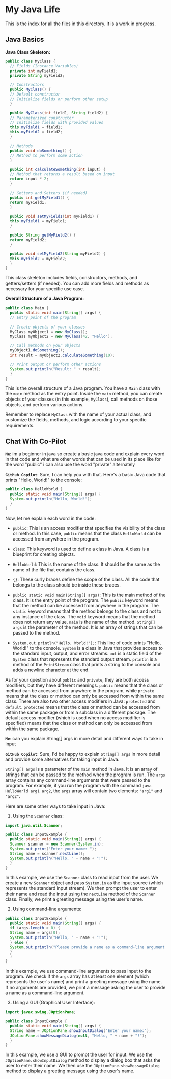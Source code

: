 # My Java Life

This is the index for all the files in this directory. It is a work in progress.

## Java Basics

**Java Class Skeleton:**

```java
public class MyClass {
  // Fields (Instance Variables)
  private int myField1;
  private String myField2;

  // Constructors
  public MyClass() {
  // Default constructor
  // Initialize fields or perform other setup
  }

  public MyClass(int field1, String field2) {
  // Parameterized constructor
  // Initialize fields with provided values
  this.myField1 = field1;
  this.myField2 = field2;
  }

  // Methods
  public void doSomething() {
  // Method to perform some action
  }

  public int calculateSomething(int input) {
  // Method that returns a result based on input
  return input * 2;
  }

  // Getters and Setters (if needed)
  public int getMyField1() {
  return myField1;
  }

  public void setMyField1(int myField1) {
  this.myField1 = myField1;
  }

  public String getMyField2() {
  return myField2;
  }

  public void setMyField2(String myField2) {
  this.myField2 = myField2;
  }
}
```

This class skeleton includes fields, constructors, methods, and getters/setters (if needed). You can add more fields and methods as necessary for your specific use case.

**Overall Structure of a Java Program:**

```java
public class Main {
  public static void main(String[] args) {
  // Entry point of the program
  
  // Create objects of your classes
  MyClass myObject1 = new MyClass();
  MyClass myObject2 = new MyClass(42, "Hello");

  // Call methods on your objects
  myObject1.doSomething();
  int result = myObject2.calculateSomething(10);

  // Print output or perform other actions
  System.out.println("Result: " + result);
  }
}
```

This is the overall structure of a Java program. You have a `Main` class with the `main` method as the entry point. Inside the `main` method, you can create objects of your classes (in this example, `MyClass`), call methods on those objects, and perform various actions.

Remember to replace `MyClass` with the name of your actual class, and customize the fields, methods, and logic according to your specific requirements.

## Chat With Co-Pilot

**`Me`**: im a beginner in java so create a basic java code and explain every word in that code and what are other words that can be used in its place like for the word "public" i can also use the word "private" alternately

**`GitHub Copilot`**: Sure, I can help you with that. Here's a basic Java code that prints "Hello, World!" to the console:

```java
public class HelloWorld {
  public static void main(String[] args) {
  System.out.println("Hello, World!");
  }
}
```

Now, let me explain each word in the code:

- `public`: This is an access modifier that specifies the visibility of the class or method. In this case, `public` means that the class `HelloWorld` can be accessed from anywhere in the program.

- `class`: This keyword is used to define a class in Java. A class is a blueprint for creating objects.

- `HelloWorld`: This is the name of the class. It should be the same as the name of the file that contains the class.

- `{}`: These curly braces define the scope of the class. All the code that belongs to the class should be inside these braces.

- `public static void main(String[] args)`: This is the main method of the class. It is the entry point of the program. The `public` keyword means that the method can be accessed from anywhere in the program. The `static` keyword means that the method belongs to the class and not to any instance of the class. The `void` keyword means that the method does not return any value. `main` is the name of the method. `String[] args` is the parameter of the method. It is an array of strings that can be passed to the method.

- `System.out.println("Hello, World!");`: This line of code prints "Hello, World!" to the console. `System` is a class in Java that provides access to the standard input, output, and error streams. `out` is a static field of the `System` class that represents the standard output stream. `println` is a method of the `PrintStream` class that prints a string to the console and adds a newline character at the end.

As for your question about `public` and `private`, they are both access modifiers, but they have different meanings. `public` means that the class or method can be accessed from anywhere in the program, while `private` means that the class or method can only be accessed from within the same class. There are also two other access modifiers in Java: `protected` and `default`. `protected` means that the class or method can be accessed from within the same package or from a subclass in a different package. The default access modifier (which is used when no access modifier is specified) means that the class or method can only be accessed from within the same package.

**`Me`**: can you explain String[] args in more detail and different ways to take in input

**`GitHub Copilot`**: Sure, I'd be happy to explain `String[] args` in more detail and provide some alternatives for taking input in Java.

`String[] args` is a parameter of the `main` method in Java. It is an array of strings that can be passed to the method when the program is run. The `args` array contains any command-line arguments that were passed to the program. For example, if you run the program with the command `java HelloWorld arg1 arg2`, the `args` array will contain two elements: `"arg1"` and `"arg2"`.

Here are some other ways to take input in Java:

1. Using the `Scanner` class:

```java
import java.util.Scanner;

public class InputExample {
  public static void main(String[] args) {
  Scanner scanner = new Scanner(System.in);
  System.out.print("Enter your name: ");
  String name = scanner.nextLine();
  System.out.println("Hello, " + name + "!");
  }
}
```

In this example, we use the `Scanner` class to read input from the user. We create a new `Scanner` object and pass `System.in` as the input source (which represents the standard input stream). We then prompt the user to enter their name and read the input using the `nextLine` method of the `Scanner` class. Finally, we print a greeting message using the user's name.

2. Using command-line arguments:

```java
public class InputExample {
  public static void main(String[] args) {
  if (args.length > 0) {
  String name = args[0];
  System.out.println("Hello, " + name + "!");
  } else {
  System.out.println("Please provide a name as a command-line argument.");
  }
  }
}
```

In this example, we use command-line arguments to pass input to the program. We check if the `args` array has at least one element (which represents the user's name) and print a greeting message using the name. If no arguments are provided, we print a message asking the user to provide a name as a command-line argument.

3. Using a GUI (Graphical User Interface):

```java
import javax.swing.JOptionPane;

public class InputExample {
  public static void main(String[] args) {
  String name = JOptionPane.showInputDialog("Enter your name:");
  JOptionPane.showMessageDialog(null, "Hello, " + name + "!");
  }
}
```

In this example, we use a GUI to prompt the user for input. We use the `JOptionPane.showInputDialog` method to display a dialog box that asks the user to enter their name. We then use the `JOptionPane.showMessageDialog` method to display a greeting message using the user's name.


